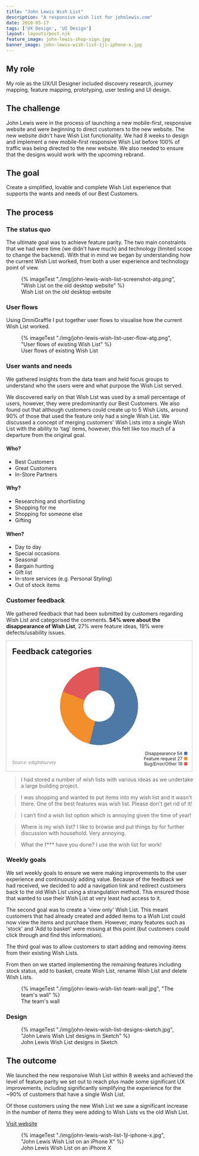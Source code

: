 ```yaml
---
title: "John Lewis Wish List"
description: "A responsive wish list for johnlewis.com"
date: 2018-05-17
tags: ['UX Design', 'UI Design']
layout: layouts/post.njk
feature_image: john-lewis-shop-sign.jpg
banner_image: john-lewis-wish-list-1jl-iphone-x.jpg
---
```

## My role

My role as the UX/UI Designer included discovery research, journey mapping, feature mapping, prototyping, user testing and UI design.

## The challenge

John Lewis were in the process of launching a new mobile-first, responsive website and were beginning to direct customers to the new website. The new website didn't have Wish List functionality. We had 8 weeks to design and implement a new mobile-first responsive Wish List before 100% of traffic was being directed to the new website. We also needed to ensure that the designs would work with the upcoming rebrand.

## The goal

Create a simplified, lovable and complete Wish List experience that supports the wants and needs of our Best Customers.

## The process

### The status quo

The ultimate goal was to achieve feature parity. The two main constraints that we had were time (we didn't have much) and technology (limited scope to change the backend). With that in mind we began by understanding how the current Wish List worked, from both a user experience and technology point of view.

<figure>
{% imageTest "./img/john-lewis-wish-list-screenshot-atg.png", "Wish List on the old desktop website" %}
<figcaption>Wish List on the old desktop website</figcaption>
</figure>

### User flows

Using OmniGraffle I put together user flows to visualise how the current Wish List worked.

<figure>
{% imageTest "./img/john-lewis-wish-list-user-flow-atg.png", "User flows of existing Wish List" %}
<figcaption>User flows of existing Wish List</figcaption>
</figure>

### User wants and needs

We gathered insights from the data team and held focus groups to understand who the users were and what purpose the Wish List served.

We discovered early on that Wish List was used by a small percentage of users, however, they were predominantly our Best Customers. We also found out that although customers could create up to 5 Wish Lists, around 90% of those that used the feature only had a single Wish List. We discussed a concept of merging customers' Wish Lists into a single Wish List with the ability to 'tag' items, however, this felt like too much of a departure from the original goal.

#### Who?
* Best Customers
* Great Customers
* In-Store Partners

#### Why?
* Researching and shortlisting
* Shopping for me
* Shopping for someone else
* Gifting

#### When?
* Day to day
* Special occasions
* Seasonal
* Bargain hunting
* Gift list
* In-store services (e.g. Personal Styling)
* Out of stock items

### Customer feedback

We gathered feedback that had been submitted by customers regarding Wish List and categorised the comments. **54% were about the disappearance of Wish List**, 27% were feature ideas, 19% were defects/usability issues.

<style>.pie-chart{background:radial-gradient(circle closest-side,#fff 0,#fff 24%,transparent 24%,transparent 60%,#fff 0),conic-gradient(#4e79a7 0,#4e79a7 54%,#f28e2c 0,#f28e2c 81%,#e15759 0,#e15759 100%);position:relative;width:500px;min-height:350px;margin:0;outline:1px solid #ccc}.pie-chart h2{position:absolute;margin:1rem}.pie-chart cite{position:absolute;bottom:0;font-size:80%;padding:1rem;color:gray}.pie-chart figcaption{position:absolute;bottom:1em;right:1em;font-size:smaller;text-align:right}.pie-chart span:after{display:inline-block;content:"";width:.8em;height:.8em;margin-left:.4em;height:.8em;border-radius:.2em;background:currentColor}</style><figure class="pie-chart"><h2>Feedback categories</h2><figcaption>Disappearance 54<span style="color:#4e79a7"></span><br>Feature request 27<span style="color:#f28e2c"></span><br>Bug/Error/Other 19<span style="color:#e15759"></span></figcaption><cite>Source: edigitalsurvey</cite></figure>

> I had stored a number of wish lists with various ideas as we undertake a large building project.

> I was shopping and wanted to put items into my wish list and it wasn’t there. One of the best features was wish list. Please don't get rid of it!

> I can’t find a wish list option which is annoying given the time of year!

> Where is my wish list? I like to browse and put things by for further discussion with household. Very annoying.

> What the f*** have you done? I use the wish list for work!

### Weekly goals

We set weekly goals to ensure we were making improvements to the user experience and continuously adding value. Because of the feedback we had received, we decided to add a navigation link and redirect customers back to the old Wish List using a strangulation method. This ensured those that wanted to use their Wish List at very least had access to it.

The second goal was to create a 'view only' Wish List. This meant customers that had already created and added items to a Wish List could now view the items and purchase them. However, many features such as 'stock' and 'Add to basket' were missing at this point (but customers could click through and find this information).

The third goal was to allow customers to start adding and removing items from their existing Wish Lists.

From then on we started implementing the remaining features including stock status, add to basket, create Wish List, rename Wish List and delete Wish Lists.

<figure>
{% imageTest "./img/john-lewis-wish-list-team-wall.jpg", "The team's wall" %}
<figcaption>The team's wall</figcaption>
</figure>

### Design

<figure>
{% imageTest "./img/john-lewis-wish-list-designs-sketch.jpg", "John Lewis Wish List designs in Sketch" %}
<figcaption>John Lewis Wish List designs in Sketch</figcaption>
</figure>

## The outcome

We launched the new responsive Wish List within 8 weeks and achieved the level of feature parity we set out to reach plus made some significant UX improvements, including significantly simplifying the experience for the ~90% of customers that have a single Wish List.

Of those customers using the new Wish List we saw a significant increase in the number of items they were adding to Wish Lists vs the old Wish List.

<a href="//account.johnlewis.com/wish-list">Visit website</a>

<figure>
{% imageTest "./img/john-lewis-wish-list-1jl-iphone-x.jpg", "John Lewis Wish List on an iPhone X" %}
<figcaption>John Lewis Wish List on an iPhone X</figcaption>
</figure>

